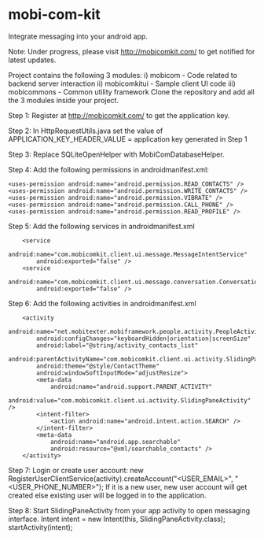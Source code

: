 # mobi-com-kit

Integrate messaging into your android app.

Note: Under progress, please visit http://mobicomkit.com/ to get notified for latest updates.

Project contains the following 3 modules:
i) mobicom - Code related to backend server interaction
ii) mobicomkitui - Sample client UI code
iii) mobicommons - Common utility framework
Clone the repository and add all the 3 modules inside your project.

Step 1: Register at http://mobicomkit.com/ to get the application key.

Step 2: In HttpRequestUtils.java set the value of APPLICATION_KEY_HEADER_VALUE = application key generated in Step 1

Step 3: Replace SQLiteOpenHelper with MobiComDatabaseHelper.

Step 4: Add the following permissions in androidmanifest.xml:


    <uses-permission android:name="android.permission.READ_CONTACTS" />
    <uses-permission android:name="android.permission.WRITE_CONTACTS" />
    <uses-permission android:name="android.permission.VIBRATE" />
    <uses-permission android:name="android.permission.CALL_PHONE" />
    <uses-permission android:name="android.permission.READ_PROFILE" />

Step 5: Add the following services in androidmanifest.xml

        <service
            android:name="com.mobicomkit.client.ui.message.MessageIntentService"
            android:exported="false" />
        <service
            android:name="com.mobicomkit.client.ui.message.conversation.ConversationLoadingIntentService"
            android:exported="false" />
            
            
Step 6: Add the following activities in androidmanifest.xml
        <activity
            android:name="com.mobicomkit.client.ui.activity.SlidingPaneActivity"
            android:configChanges="keyboardHidden|orientation|screenSize"
            android:label="@string/app_name"
            android:parentActivityName="<APP_PARENT_ACTIVITY>"
            android:theme="@style/MobiComAppBaseTheme" >
            <!-- Parent activity meta-data to support API level 7+ -->
            <meta-data
                android:name="android.support.PARENT_ACTIVITY"
                android:value="<APP_PARENT_ACTIVITY>" />
            <intent-filter>
                <action android:name="android.intent.action.SEND" />
                <category android:name="android.intent.category.DEFAULT" />
                <data android:mimeType="text/plain" />
            </intent-filter>
            <intent-filter>
                <action android:name="android.intent.action.SEND" />
                <action android:name="android.intent.action.SENDTO" />
                <category android:name="android.intent.category.DEFAULT" />
                <category android:name="android.intent.category.BROWSABLE" />
            </intent-filter>
        </activity>
        
        <activity
            android:name="net.mobitexter.mobiframework.people.activity.PeopleActivity"
            android:configChanges="keyboardHidden|orientation|screenSize"
            android:label="@string/activity_contacts_list"
            android:parentActivityName="com.mobicomkit.client.ui.activity.SlidingPaneActivity"
            android:theme="@style/ContactTheme"
            android:windowSoftInputMode="adjustResize">
            <meta-data
                android:name="android.support.PARENT_ACTIVITY"
                android:value="com.mobicomkit.client.ui.activity.SlidingPaneActivity" />
            <intent-filter>
                <action android:name="android.intent.action.SEARCH" />
            </intent-filter>
            <meta-data
                android:name="android.app.searchable"
                android:resource="@xml/searchable_contacts" />
        </activity>


Step 7: Login or create user account: 
new RegisterUserClientService(activity).createAccount("<USER_EMAIL>", "<USER_PHONE_NUMBER>"); 
If it is a new user, new user account will get created else existing user will be logged in to the application.

Step 8: Start SlidingPaneActivity from your app activity to open messaging interface.
Intent intent = new Intent(this, SlidingPaneActivity.class);
startActivity(intent);

